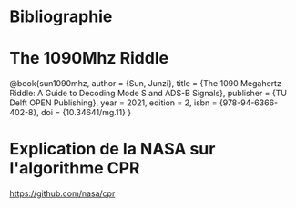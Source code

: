 # Bibliographie

# The 1090Mhz Riddle
@book{sun1090mhz,
    author = {Sun, Junzi}, 
    title = {The 1090 Megahertz Riddle: A Guide to Decoding Mode S and ADS-B Signals},
    publisher = {TU Delft OPEN Publishing},
    year = 2021,
    edition = 2,
    isbn = {978-94-6366-402-8},
    doi = {10.34641/mg.11}
}

# Explication de la NASA sur l'algorithme CPR
https://github.com/nasa/cpr

